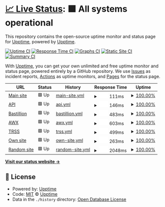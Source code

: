 # [📈 Live Status](https://upptime.github.io/upptime): <!--live status--> **🟩 All systems operational**

This repository contains the open-source uptime monitor and status page for [Upptime](https://upptime.js.org), powered by [Upptime](https://github.com/upptime/upptime).

[![Uptime CI](https://github.com/koj-co/upptime/workflows/Uptime%20CI/badge.svg)](https://github.com/koj-co/upptime/actions?query=workflow%3A%22Uptime+CI%22)
[![Response Time CI](https://github.com/koj-co/upptime/workflows/Response%20Time%20CI/badge.svg)](https://github.com/koj-co/upptime/actions?query=workflow%3A%22Response+Time+CI%22)
[![Graphs CI](https://github.com/koj-co/upptime/workflows/Graphs%20CI/badge.svg)](https://github.com/koj-co/upptime/actions?query=workflow%3A%22Graphs+CI%22)
[![Static Site CI](https://github.com/koj-co/upptime/workflows/Static%20Site%20CI/badge.svg)](https://github.com/koj-co/upptime/actions?query=workflow%3A%22Static+Site+CI%22)
[![Summary CI](https://github.com/koj-co/upptime/workflows/Summary%20CI/badge.svg)](https://github.com/koj-co/upptime/actions?query=workflow%3A%22Summary+CI%22)

With [Upptime](https://upptime.js.org), you can get your own unlimited and free uptime monitor and status page, powered entirely by a GitHub repository. We use [Issues](https://github.com/upptime/upptime/issues) as incident reports, [Actions](https://github.com/upptime/upptime/actions) as uptime monitors, and [Pages](https://upptime.github.io/upptime) for the status page.

<!--start: status pages-->
<!-- This summary is generated by Upptime (https://github.com/upptime/upptime) -->
<!-- Do not edit this manually, your changes will be overwritten -->
<!-- prettier-ignore -->
| URL | Status | History | Response Time | Uptime |
| --- | ------ | ------- | ------------- | ------ |
| <img alt="" src="https://favicons.githubusercontent.com/adoptopenjdk.net" height="13"> [Main site](https://adoptopenjdk.net) | 🟩 Up | [main-site.yml](https://github.com/sxa/aoupptime/commits/HEAD/history/main-site.yml) | <details><summary><img alt="Response time graph" src="./graphs/main-site/response-time-week.png" height="20"> 111ms</summary><br><a href="https://upptime.github.io/upptime/history/main-site"><img alt="Response time 134" src="https://img.shields.io/endpoint?url=https%3A%2F%2Fraw.githubusercontent.com%2Fsxa%2Faoupptime%2FHEAD%2Fapi%2Fmain-site%2Fresponse-time.json"></a><br><a href="https://upptime.github.io/upptime/history/main-site"><img alt="24-hour response time 157" src="https://img.shields.io/endpoint?url=https%3A%2F%2Fraw.githubusercontent.com%2Fsxa%2Faoupptime%2FHEAD%2Fapi%2Fmain-site%2Fresponse-time-day.json"></a><br><a href="https://upptime.github.io/upptime/history/main-site"><img alt="7-day response time 111" src="https://img.shields.io/endpoint?url=https%3A%2F%2Fraw.githubusercontent.com%2Fsxa%2Faoupptime%2FHEAD%2Fapi%2Fmain-site%2Fresponse-time-week.json"></a><br><a href="https://upptime.github.io/upptime/history/main-site"><img alt="30-day response time 118" src="https://img.shields.io/endpoint?url=https%3A%2F%2Fraw.githubusercontent.com%2Fsxa%2Faoupptime%2FHEAD%2Fapi%2Fmain-site%2Fresponse-time-month.json"></a><br><a href="https://upptime.github.io/upptime/history/main-site"><img alt="1-year response time 134" src="https://img.shields.io/endpoint?url=https%3A%2F%2Fraw.githubusercontent.com%2Fsxa%2Faoupptime%2FHEAD%2Fapi%2Fmain-site%2Fresponse-time-year.json"></a></details> | <details><summary><a href="https://upptime.github.io/upptime/history/main-site">100.00%</a></summary><a href="https://upptime.github.io/upptime/history/main-site"><img alt="All-time uptime 99.99%" src="https://img.shields.io/endpoint?url=https%3A%2F%2Fraw.githubusercontent.com%2Fsxa%2Faoupptime%2FHEAD%2Fapi%2Fmain-site%2Fuptime.json"></a><br><a href="https://upptime.github.io/upptime/history/main-site"><img alt="24-hour uptime 100.00%" src="https://img.shields.io/endpoint?url=https%3A%2F%2Fraw.githubusercontent.com%2Fsxa%2Faoupptime%2FHEAD%2Fapi%2Fmain-site%2Fuptime-day.json"></a><br><a href="https://upptime.github.io/upptime/history/main-site"><img alt="7-day uptime 100.00%" src="https://img.shields.io/endpoint?url=https%3A%2F%2Fraw.githubusercontent.com%2Fsxa%2Faoupptime%2FHEAD%2Fapi%2Fmain-site%2Fuptime-week.json"></a><br><a href="https://upptime.github.io/upptime/history/main-site"><img alt="30-day uptime 100.00%" src="https://img.shields.io/endpoint?url=https%3A%2F%2Fraw.githubusercontent.com%2Fsxa%2Faoupptime%2FHEAD%2Fapi%2Fmain-site%2Fuptime-month.json"></a><br><a href="https://upptime.github.io/upptime/history/main-site"><img alt="1-year uptime 99.99%" src="https://img.shields.io/endpoint?url=https%3A%2F%2Fraw.githubusercontent.com%2Fsxa%2Faoupptime%2FHEAD%2Fapi%2Fmain-site%2Fuptime-year.json"></a></details>
| <img alt="" src="https://favicons.githubusercontent.com/api.adoptopenjdk.net" height="13"> [API](https://api.adoptopenjdk.net) | 🟩 Up | [api.yml](https://github.com/sxa/aoupptime/commits/HEAD/history/api.yml) | <details><summary><img alt="Response time graph" src="./graphs/api/response-time-week.png" height="20"> 146ms</summary><br><a href="https://upptime.github.io/upptime/history/api"><img alt="Response time 266" src="https://img.shields.io/endpoint?url=https%3A%2F%2Fraw.githubusercontent.com%2Fsxa%2Faoupptime%2FHEAD%2Fapi%2Fapi%2Fresponse-time.json"></a><br><a href="https://upptime.github.io/upptime/history/api"><img alt="24-hour response time 84" src="https://img.shields.io/endpoint?url=https%3A%2F%2Fraw.githubusercontent.com%2Fsxa%2Faoupptime%2FHEAD%2Fapi%2Fapi%2Fresponse-time-day.json"></a><br><a href="https://upptime.github.io/upptime/history/api"><img alt="7-day response time 146" src="https://img.shields.io/endpoint?url=https%3A%2F%2Fraw.githubusercontent.com%2Fsxa%2Faoupptime%2FHEAD%2Fapi%2Fapi%2Fresponse-time-week.json"></a><br><a href="https://upptime.github.io/upptime/history/api"><img alt="30-day response time 203" src="https://img.shields.io/endpoint?url=https%3A%2F%2Fraw.githubusercontent.com%2Fsxa%2Faoupptime%2FHEAD%2Fapi%2Fapi%2Fresponse-time-month.json"></a><br><a href="https://upptime.github.io/upptime/history/api"><img alt="1-year response time 266" src="https://img.shields.io/endpoint?url=https%3A%2F%2Fraw.githubusercontent.com%2Fsxa%2Faoupptime%2FHEAD%2Fapi%2Fapi%2Fresponse-time-year.json"></a></details> | <details><summary><a href="https://upptime.github.io/upptime/history/api">100.00%</a></summary><a href="https://upptime.github.io/upptime/history/api"><img alt="All-time uptime 99.99%" src="https://img.shields.io/endpoint?url=https%3A%2F%2Fraw.githubusercontent.com%2Fsxa%2Faoupptime%2FHEAD%2Fapi%2Fapi%2Fuptime.json"></a><br><a href="https://upptime.github.io/upptime/history/api"><img alt="24-hour uptime 100.00%" src="https://img.shields.io/endpoint?url=https%3A%2F%2Fraw.githubusercontent.com%2Fsxa%2Faoupptime%2FHEAD%2Fapi%2Fapi%2Fuptime-day.json"></a><br><a href="https://upptime.github.io/upptime/history/api"><img alt="7-day uptime 100.00%" src="https://img.shields.io/endpoint?url=https%3A%2F%2Fraw.githubusercontent.com%2Fsxa%2Faoupptime%2FHEAD%2Fapi%2Fapi%2Fuptime-week.json"></a><br><a href="https://upptime.github.io/upptime/history/api"><img alt="30-day uptime 100.00%" src="https://img.shields.io/endpoint?url=https%3A%2F%2Fraw.githubusercontent.com%2Fsxa%2Faoupptime%2FHEAD%2Fapi%2Fapi%2Fuptime-month.json"></a><br><a href="https://upptime.github.io/upptime/history/api"><img alt="1-year uptime 99.99%" src="https://img.shields.io/endpoint?url=https%3A%2F%2Fraw.githubusercontent.com%2Fsxa%2Faoupptime%2FHEAD%2Fapi%2Fapi%2Fuptime-year.json"></a></details>
| <img alt="" src="https://favicons.githubusercontent.com/bastillion.adoptopenjdk.net" height="13"> [Bastillion](https://bastillion.adoptopenjdk.net:8443) | 🟩 Up | [bastillion.yml](https://github.com/sxa/aoupptime/commits/HEAD/history/bastillion.yml) | <details><summary><img alt="Response time graph" src="./graphs/bastillion/response-time-week.png" height="20"> 483ms</summary><br><a href="https://upptime.github.io/upptime/history/bastillion"><img alt="Response time 494" src="https://img.shields.io/endpoint?url=https%3A%2F%2Fraw.githubusercontent.com%2Fsxa%2Faoupptime%2FHEAD%2Fapi%2Fbastillion%2Fresponse-time.json"></a><br><a href="https://upptime.github.io/upptime/history/bastillion"><img alt="24-hour response time 516" src="https://img.shields.io/endpoint?url=https%3A%2F%2Fraw.githubusercontent.com%2Fsxa%2Faoupptime%2FHEAD%2Fapi%2Fbastillion%2Fresponse-time-day.json"></a><br><a href="https://upptime.github.io/upptime/history/bastillion"><img alt="7-day response time 483" src="https://img.shields.io/endpoint?url=https%3A%2F%2Fraw.githubusercontent.com%2Fsxa%2Faoupptime%2FHEAD%2Fapi%2Fbastillion%2Fresponse-time-week.json"></a><br><a href="https://upptime.github.io/upptime/history/bastillion"><img alt="30-day response time 529" src="https://img.shields.io/endpoint?url=https%3A%2F%2Fraw.githubusercontent.com%2Fsxa%2Faoupptime%2FHEAD%2Fapi%2Fbastillion%2Fresponse-time-month.json"></a><br><a href="https://upptime.github.io/upptime/history/bastillion"><img alt="1-year response time 494" src="https://img.shields.io/endpoint?url=https%3A%2F%2Fraw.githubusercontent.com%2Fsxa%2Faoupptime%2FHEAD%2Fapi%2Fbastillion%2Fresponse-time-year.json"></a></details> | <details><summary><a href="https://upptime.github.io/upptime/history/bastillion">100.00%</a></summary><a href="https://upptime.github.io/upptime/history/bastillion"><img alt="All-time uptime 99.97%" src="https://img.shields.io/endpoint?url=https%3A%2F%2Fraw.githubusercontent.com%2Fsxa%2Faoupptime%2FHEAD%2Fapi%2Fbastillion%2Fuptime.json"></a><br><a href="https://upptime.github.io/upptime/history/bastillion"><img alt="24-hour uptime 100.00%" src="https://img.shields.io/endpoint?url=https%3A%2F%2Fraw.githubusercontent.com%2Fsxa%2Faoupptime%2FHEAD%2Fapi%2Fbastillion%2Fuptime-day.json"></a><br><a href="https://upptime.github.io/upptime/history/bastillion"><img alt="7-day uptime 100.00%" src="https://img.shields.io/endpoint?url=https%3A%2F%2Fraw.githubusercontent.com%2Fsxa%2Faoupptime%2FHEAD%2Fapi%2Fbastillion%2Fuptime-week.json"></a><br><a href="https://upptime.github.io/upptime/history/bastillion"><img alt="30-day uptime 100.00%" src="https://img.shields.io/endpoint?url=https%3A%2F%2Fraw.githubusercontent.com%2Fsxa%2Faoupptime%2FHEAD%2Fapi%2Fbastillion%2Fuptime-month.json"></a><br><a href="https://upptime.github.io/upptime/history/bastillion"><img alt="1-year uptime 99.97%" src="https://img.shields.io/endpoint?url=https%3A%2F%2Fraw.githubusercontent.com%2Fsxa%2Faoupptime%2FHEAD%2Fapi%2Fbastillion%2Fuptime-year.json"></a></details>
| <img alt="" src="https://favicons.githubusercontent.com/awx.adoptopenjdk.net" height="13"> [AWX](https://awx.adoptopenjdk.net) | 🟩 Up | [awx.yml](https://github.com/sxa/aoupptime/commits/HEAD/history/awx.yml) | <details><summary><img alt="Response time graph" src="./graphs/awx/response-time-week.png" height="20"> 603ms</summary><br><a href="https://upptime.github.io/upptime/history/awx"><img alt="Response time 596" src="https://img.shields.io/endpoint?url=https%3A%2F%2Fraw.githubusercontent.com%2Fsxa%2Faoupptime%2FHEAD%2Fapi%2Fawx%2Fresponse-time.json"></a><br><a href="https://upptime.github.io/upptime/history/awx"><img alt="24-hour response time 498" src="https://img.shields.io/endpoint?url=https%3A%2F%2Fraw.githubusercontent.com%2Fsxa%2Faoupptime%2FHEAD%2Fapi%2Fawx%2Fresponse-time-day.json"></a><br><a href="https://upptime.github.io/upptime/history/awx"><img alt="7-day response time 603" src="https://img.shields.io/endpoint?url=https%3A%2F%2Fraw.githubusercontent.com%2Fsxa%2Faoupptime%2FHEAD%2Fapi%2Fawx%2Fresponse-time-week.json"></a><br><a href="https://upptime.github.io/upptime/history/awx"><img alt="30-day response time 614" src="https://img.shields.io/endpoint?url=https%3A%2F%2Fraw.githubusercontent.com%2Fsxa%2Faoupptime%2FHEAD%2Fapi%2Fawx%2Fresponse-time-month.json"></a><br><a href="https://upptime.github.io/upptime/history/awx"><img alt="1-year response time 596" src="https://img.shields.io/endpoint?url=https%3A%2F%2Fraw.githubusercontent.com%2Fsxa%2Faoupptime%2FHEAD%2Fapi%2Fawx%2Fresponse-time-year.json"></a></details> | <details><summary><a href="https://upptime.github.io/upptime/history/awx">100.00%</a></summary><a href="https://upptime.github.io/upptime/history/awx"><img alt="All-time uptime 100.00%" src="https://img.shields.io/endpoint?url=https%3A%2F%2Fraw.githubusercontent.com%2Fsxa%2Faoupptime%2FHEAD%2Fapi%2Fawx%2Fuptime.json"></a><br><a href="https://upptime.github.io/upptime/history/awx"><img alt="24-hour uptime 100.00%" src="https://img.shields.io/endpoint?url=https%3A%2F%2Fraw.githubusercontent.com%2Fsxa%2Faoupptime%2FHEAD%2Fapi%2Fawx%2Fuptime-day.json"></a><br><a href="https://upptime.github.io/upptime/history/awx"><img alt="7-day uptime 100.00%" src="https://img.shields.io/endpoint?url=https%3A%2F%2Fraw.githubusercontent.com%2Fsxa%2Faoupptime%2FHEAD%2Fapi%2Fawx%2Fuptime-week.json"></a><br><a href="https://upptime.github.io/upptime/history/awx"><img alt="30-day uptime 100.00%" src="https://img.shields.io/endpoint?url=https%3A%2F%2Fraw.githubusercontent.com%2Fsxa%2Faoupptime%2FHEAD%2Fapi%2Fawx%2Fuptime-month.json"></a><br><a href="https://upptime.github.io/upptime/history/awx"><img alt="1-year uptime 100.00%" src="https://img.shields.io/endpoint?url=https%3A%2F%2Fraw.githubusercontent.com%2Fsxa%2Faoupptime%2FHEAD%2Fapi%2Fawx%2Fuptime-year.json"></a></details>
| <img alt="" src="https://favicons.githubusercontent.com/trss.adoptopenjdk.net" height="13"> [TRSS](https://trss.adoptopenjdk.net) | 🟩 Up | [trss.yml](https://github.com/sxa/aoupptime/commits/HEAD/history/trss.yml) | <details><summary><img alt="Response time graph" src="./graphs/trss/response-time-week.png" height="20"> 499ms</summary><br><a href="https://upptime.github.io/upptime/history/trss"><img alt="Response time 507" src="https://img.shields.io/endpoint?url=https%3A%2F%2Fraw.githubusercontent.com%2Fsxa%2Faoupptime%2FHEAD%2Fapi%2Ftrss%2Fresponse-time.json"></a><br><a href="https://upptime.github.io/upptime/history/trss"><img alt="24-hour response time 506" src="https://img.shields.io/endpoint?url=https%3A%2F%2Fraw.githubusercontent.com%2Fsxa%2Faoupptime%2FHEAD%2Fapi%2Ftrss%2Fresponse-time-day.json"></a><br><a href="https://upptime.github.io/upptime/history/trss"><img alt="7-day response time 499" src="https://img.shields.io/endpoint?url=https%3A%2F%2Fraw.githubusercontent.com%2Fsxa%2Faoupptime%2FHEAD%2Fapi%2Ftrss%2Fresponse-time-week.json"></a><br><a href="https://upptime.github.io/upptime/history/trss"><img alt="30-day response time 544" src="https://img.shields.io/endpoint?url=https%3A%2F%2Fraw.githubusercontent.com%2Fsxa%2Faoupptime%2FHEAD%2Fapi%2Ftrss%2Fresponse-time-month.json"></a><br><a href="https://upptime.github.io/upptime/history/trss"><img alt="1-year response time 507" src="https://img.shields.io/endpoint?url=https%3A%2F%2Fraw.githubusercontent.com%2Fsxa%2Faoupptime%2FHEAD%2Fapi%2Ftrss%2Fresponse-time-year.json"></a></details> | <details><summary><a href="https://upptime.github.io/upptime/history/trss">100.00%</a></summary><a href="https://upptime.github.io/upptime/history/trss"><img alt="All-time uptime 100.00%" src="https://img.shields.io/endpoint?url=https%3A%2F%2Fraw.githubusercontent.com%2Fsxa%2Faoupptime%2FHEAD%2Fapi%2Ftrss%2Fuptime.json"></a><br><a href="https://upptime.github.io/upptime/history/trss"><img alt="24-hour uptime 100.00%" src="https://img.shields.io/endpoint?url=https%3A%2F%2Fraw.githubusercontent.com%2Fsxa%2Faoupptime%2FHEAD%2Fapi%2Ftrss%2Fuptime-day.json"></a><br><a href="https://upptime.github.io/upptime/history/trss"><img alt="7-day uptime 100.00%" src="https://img.shields.io/endpoint?url=https%3A%2F%2Fraw.githubusercontent.com%2Fsxa%2Faoupptime%2FHEAD%2Fapi%2Ftrss%2Fuptime-week.json"></a><br><a href="https://upptime.github.io/upptime/history/trss"><img alt="30-day uptime 100.00%" src="https://img.shields.io/endpoint?url=https%3A%2F%2Fraw.githubusercontent.com%2Fsxa%2Faoupptime%2FHEAD%2Fapi%2Ftrss%2Fuptime-month.json"></a><br><a href="https://upptime.github.io/upptime/history/trss"><img alt="1-year uptime 100.00%" src="https://img.shields.io/endpoint?url=https%3A%2F%2Fraw.githubusercontent.com%2Fsxa%2Faoupptime%2FHEAD%2Fapi%2Ftrss%2Fuptime-year.json"></a></details>
| <img alt="" src="https://favicons.githubusercontent.com/sxa.org.uk" height="13"> [Own site](http://sxa.org.uk) | 🟩 Up | [own-site.yml](https://github.com/sxa/aoupptime/commits/HEAD/history/own-site.yml) | <details><summary><img alt="Response time graph" src="./graphs/own-site/response-time-week.png" height="20"> 263ms</summary><br><a href="https://upptime.github.io/upptime/history/own-site"><img alt="Response time 275" src="https://img.shields.io/endpoint?url=https%3A%2F%2Fraw.githubusercontent.com%2Fsxa%2Faoupptime%2FHEAD%2Fapi%2Fown-site%2Fresponse-time.json"></a><br><a href="https://upptime.github.io/upptime/history/own-site"><img alt="24-hour response time 242" src="https://img.shields.io/endpoint?url=https%3A%2F%2Fraw.githubusercontent.com%2Fsxa%2Faoupptime%2FHEAD%2Fapi%2Fown-site%2Fresponse-time-day.json"></a><br><a href="https://upptime.github.io/upptime/history/own-site"><img alt="7-day response time 263" src="https://img.shields.io/endpoint?url=https%3A%2F%2Fraw.githubusercontent.com%2Fsxa%2Faoupptime%2FHEAD%2Fapi%2Fown-site%2Fresponse-time-week.json"></a><br><a href="https://upptime.github.io/upptime/history/own-site"><img alt="30-day response time 282" src="https://img.shields.io/endpoint?url=https%3A%2F%2Fraw.githubusercontent.com%2Fsxa%2Faoupptime%2FHEAD%2Fapi%2Fown-site%2Fresponse-time-month.json"></a><br><a href="https://upptime.github.io/upptime/history/own-site"><img alt="1-year response time 275" src="https://img.shields.io/endpoint?url=https%3A%2F%2Fraw.githubusercontent.com%2Fsxa%2Faoupptime%2FHEAD%2Fapi%2Fown-site%2Fresponse-time-year.json"></a></details> | <details><summary><a href="https://upptime.github.io/upptime/history/own-site">100.00%</a></summary><a href="https://upptime.github.io/upptime/history/own-site"><img alt="All-time uptime 93.09%" src="https://img.shields.io/endpoint?url=https%3A%2F%2Fraw.githubusercontent.com%2Fsxa%2Faoupptime%2FHEAD%2Fapi%2Fown-site%2Fuptime.json"></a><br><a href="https://upptime.github.io/upptime/history/own-site"><img alt="24-hour uptime 100.00%" src="https://img.shields.io/endpoint?url=https%3A%2F%2Fraw.githubusercontent.com%2Fsxa%2Faoupptime%2FHEAD%2Fapi%2Fown-site%2Fuptime-day.json"></a><br><a href="https://upptime.github.io/upptime/history/own-site"><img alt="7-day uptime 100.00%" src="https://img.shields.io/endpoint?url=https%3A%2F%2Fraw.githubusercontent.com%2Fsxa%2Faoupptime%2FHEAD%2Fapi%2Fown-site%2Fuptime-week.json"></a><br><a href="https://upptime.github.io/upptime/history/own-site"><img alt="30-day uptime 65.77%" src="https://img.shields.io/endpoint?url=https%3A%2F%2Fraw.githubusercontent.com%2Fsxa%2Faoupptime%2FHEAD%2Fapi%2Fown-site%2Fuptime-month.json"></a><br><a href="https://upptime.github.io/upptime/history/own-site"><img alt="1-year uptime 93.09%" src="https://img.shields.io/endpoint?url=https%3A%2F%2Fraw.githubusercontent.com%2Fsxa%2Faoupptime%2FHEAD%2Fapi%2Fown-site%2Fuptime-year.json"></a></details>
| <img alt="" src="https://favicons.githubusercontent.com/www.southernjive.co.uk" height="13"> [Random site](https://www.southernjive.co.uk) | 🟩 Up | [random-site.yml](https://github.com/sxa/aoupptime/commits/HEAD/history/random-site.yml) | <details><summary><img alt="Response time graph" src="./graphs/random-site/response-time-week.png" height="20"> 2048ms</summary><br><a href="https://upptime.github.io/upptime/history/random-site"><img alt="Response time 1652" src="https://img.shields.io/endpoint?url=https%3A%2F%2Fraw.githubusercontent.com%2Fsxa%2Faoupptime%2FHEAD%2Fapi%2Frandom-site%2Fresponse-time.json"></a><br><a href="https://upptime.github.io/upptime/history/random-site"><img alt="24-hour response time 2271" src="https://img.shields.io/endpoint?url=https%3A%2F%2Fraw.githubusercontent.com%2Fsxa%2Faoupptime%2FHEAD%2Fapi%2Frandom-site%2Fresponse-time-day.json"></a><br><a href="https://upptime.github.io/upptime/history/random-site"><img alt="7-day response time 2048" src="https://img.shields.io/endpoint?url=https%3A%2F%2Fraw.githubusercontent.com%2Fsxa%2Faoupptime%2FHEAD%2Fapi%2Frandom-site%2Fresponse-time-week.json"></a><br><a href="https://upptime.github.io/upptime/history/random-site"><img alt="30-day response time 2104" src="https://img.shields.io/endpoint?url=https%3A%2F%2Fraw.githubusercontent.com%2Fsxa%2Faoupptime%2FHEAD%2Fapi%2Frandom-site%2Fresponse-time-month.json"></a><br><a href="https://upptime.github.io/upptime/history/random-site"><img alt="1-year response time 1652" src="https://img.shields.io/endpoint?url=https%3A%2F%2Fraw.githubusercontent.com%2Fsxa%2Faoupptime%2FHEAD%2Fapi%2Frandom-site%2Fresponse-time-year.json"></a></details> | <details><summary><a href="https://upptime.github.io/upptime/history/random-site">100.00%</a></summary><a href="https://upptime.github.io/upptime/history/random-site"><img alt="All-time uptime 99.79%" src="https://img.shields.io/endpoint?url=https%3A%2F%2Fraw.githubusercontent.com%2Fsxa%2Faoupptime%2FHEAD%2Fapi%2Frandom-site%2Fuptime.json"></a><br><a href="https://upptime.github.io/upptime/history/random-site"><img alt="24-hour uptime 100.00%" src="https://img.shields.io/endpoint?url=https%3A%2F%2Fraw.githubusercontent.com%2Fsxa%2Faoupptime%2FHEAD%2Fapi%2Frandom-site%2Fuptime-day.json"></a><br><a href="https://upptime.github.io/upptime/history/random-site"><img alt="7-day uptime 100.00%" src="https://img.shields.io/endpoint?url=https%3A%2F%2Fraw.githubusercontent.com%2Fsxa%2Faoupptime%2FHEAD%2Fapi%2Frandom-site%2Fuptime-week.json"></a><br><a href="https://upptime.github.io/upptime/history/random-site"><img alt="30-day uptime 99.79%" src="https://img.shields.io/endpoint?url=https%3A%2F%2Fraw.githubusercontent.com%2Fsxa%2Faoupptime%2FHEAD%2Fapi%2Frandom-site%2Fuptime-month.json"></a><br><a href="https://upptime.github.io/upptime/history/random-site"><img alt="1-year uptime 99.79%" src="https://img.shields.io/endpoint?url=https%3A%2F%2Fraw.githubusercontent.com%2Fsxa%2Faoupptime%2FHEAD%2Fapi%2Frandom-site%2Fuptime-year.json"></a></details>

<!--end: status pages-->

[**Visit our status website →**](https://upptime.github.io/upptime)

## 📄 License

- Powered by: [Upptime](https://github.com/upptime/upptime)
- Code: [MIT](./LICENSE) © [Upptime](https://upptime.js.org)
- Data in the `./history` directory: [Open Database License](https://opendatacommons.org/licenses/odbl/1-0/)
